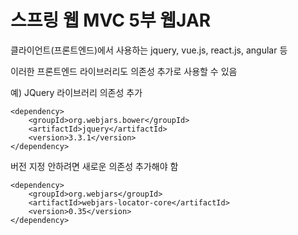 # 스프링 웹 MVC 5부 웹JAR



클라이언트(프론트엔드)에서 사용하는 jquery, vue.js, react.js, angular 등

이러한 프론트엔드 라이브러리도 의존성 추가로 사용할 수 있음

예) JQuery 라이브러리 의존성 추가

```properties
<dependency>
    <groupId>org.webjars.bower</groupId>
    <artifactId>jquery</artifactId>
    <version>3.3.1</version>
</dependency>
```



버전 지정 안하려면 새로운 의존성 추가해야 함

```properties
<dependency>
    <groupId>org.webjars</groupId>
    <artifactId>webjars-locator-core</artifactId>
    <version>0.35</version>
</dependency>
```



